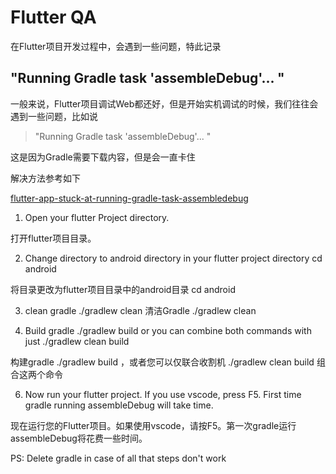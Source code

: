 # Flutter QA

在Flutter项目开发过程中，会遇到一些问题，特此记录

## "Running Gradle task 'assembleDebug'... "

一般来说，Flutter项目调试Web都还好，但是开始实机调试的时候，我们往往会遇到一些问题，比如说

> "Running Gradle task 'assembleDebug'... "

这是因为Gradle需要下载内容，但是会一直卡住

解决方法参考如下

[flutter-app-stuck-at-running-gradle-task-assembledebug](
https://stackoverflow.com/questions/59516408/flutter-app-stuck-at-running-gradle-task-assembledebug)


1. Open your flutter Project directory.

打开flutter项目目录。

2. Change directory to android directory in your flutter project directory cd android

将目录更改为flutter项目目录中的android目录 cd android

3. clean gradle ./gradlew clean 清洁Gradle ./gradlew clean

4. Build gradle ./gradlew build or you can combine both commands with just ./gradlew clean build

构建gradle ./gradlew build ，或者您可以仅联合收割机 ./gradlew clean build 组合这两个命令

6. Now run your flutter project. If you use vscode, press F5. First time gradle running assembleDebug will take time.

现在运行您的Flutter项目。如果使用vscode，请按F5。第一次gradle运行assembleDebug将花费一些时间。

PS: Delete gradle in case of all that steps don't work

